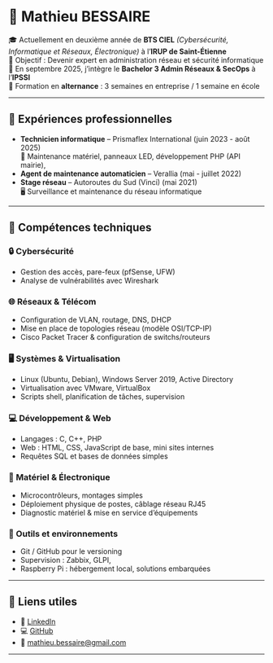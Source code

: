 # 👋 Mathieu BESSAIRE

🎓 Actuellement en deuxième année de **BTS CIEL** *(Cybersécurité, Informatique et Réseaux, Électronique)* à l’**IRUP de Saint-Étienne**  
🎯 Objectif : Devenir expert en administration réseau et sécurité informatique  
📅 En septembre 2025, j’intègre le **Bachelor 3 Admin Réseaux & SecOps** à l’**IPSSI**  
🔁 Formation en **alternance** : 3 semaines en entreprise / 1 semaine en école

---

## 💼 Expériences professionnelles

- **Technicien informatique** – Prismaflex International (juin 2023 - août 2025)  
  🔧 Maintenance matériel, panneaux LED, développement PHP (API mairie),
- **Agent de maintenance automaticien** – Verallia (mai - juillet 2022)
- **Stage réseau** – Autoroutes du Sud (Vinci) (mai 2021)  
  🖥️ Surveillance et maintenance du réseau informatique

---

## 🧠 Compétences techniques

### 🔒 Cybersécurité
- Gestion des accès, pare-feux (pfSense, UFW)
- Analyse de vulnérabilités avec Wireshark

### 🌐 Réseaux & Télécom
- Configuration de VLAN, routage, DNS, DHCP
- Mise en place de topologies réseau (modèle OSI/TCP-IP)
- Cisco Packet Tracer & configuration de switchs/routeurs

### 🖥️ Systèmes & Virtualisation
- Linux (Ubuntu, Debian), Windows Server 2019, Active Directory
- Virtualisation avec VMware, VirtualBox
- Scripts shell, planification de tâches, supervision

### 💻 Développement & Web
- Langages : C, C++, PHP
- Web : HTML, CSS, JavaScript de base, mini sites internes
- Requêtes SQL et bases de données simples

### 📡 Matériel & Électronique
- Microcontrôleurs, montages simples
- Déploiement physique de postes, câblage réseau RJ45
- Diagnostic matériel & mise en service d’équipements

### 🧰 Outils et environnements
- Git / GitHub pour le versioning
- Supervision : Zabbix, GLPI,
- Raspberry Pi : hébergement local, solutions embarquées

---

## 🔗 Liens utiles

- 💼 [LinkedIn](https://www.linkedin.com/in/mathieubessaire)  
- 💻 [GitHub](https://github.com/mathieu0565)  
- 📧 mathieu.bessaire@gmail.com

---


